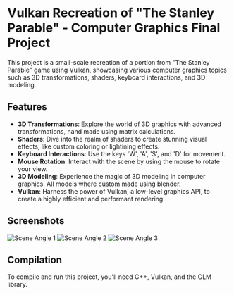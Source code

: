 # Vulkan Recreation of "The Stanley Parable" - Computer Graphics Final Project

This project is a small-scale recreation of a portion from "The Stanley Parable" game using Vulkan, showcasing various computer graphics topics such as 3D transformations, shaders, keyboard interactions, and 3D modeling.

## Features

- **3D Transformations**: Explore the world of 3D graphics with advanced transformations, hand made using matrix calculations.
- **Shaders**: Dive into the realm of shaders to create stunning visual effects, like custom coloring or lightining effects.
- **Keyboard Interactions**: Use the keys 'W', 'A', 'S', and 'D' for movement.
- **Mouse Rotation**: Interact with the scene by using the mouse to rotate your view.
- **3D Modeling**: Experience the magic of 3D modeling in computer graphics. All models where custom made using blender.
- **Vulkan**: Harness the power of Vulkan, a low-level graphics API, to create a highly efficient and performant rendering.

## Screenshots

![Scene Angle 1](link_to_screenshot1.png)
![Scene Angle 2](link_to_screenshot2.png)
![Scene Angle 3](link_to_screenshot3.png)

## Compilation

To compile and run this project, you'll need C++, Vulkan, and the GLM library.
